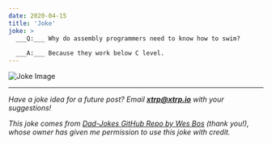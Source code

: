 ```yaml
---
date: 2020-04-15
title: 'Joke'
joke: >
  ___Q:___ Why do assembly programmers need to know how to swim?
  
  ___A:___ Because they work below C level.
---
```


![Joke Image](https://private.xtrp.io/projects/DailyDeveloperJokes/public_image_server/images/5e1259823aa3b.png)

---
*Have a joke idea for a future post? Email **[xtrp@xtrp.io](mailto:xtrp@xtrp.io)** with your suggestions!*

*This joke comes from [Dad-Jokes GitHub Repo by Wes Bos](https://github.com/wesbos/dad-jokes) (thank you!), whose owner has given me permission to use this joke with credit.*

<!-- 
Joke text:
**Q:** Why do assembly programmers need to know how to swim?

**A:** Because they work below C level.
 -->

